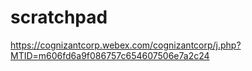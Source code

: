 # scratchpad


https://cognizantcorp.webex.com/cognizantcorp/j.php?MTID=m606fd6a9f086757c654607506e7a2c24 

